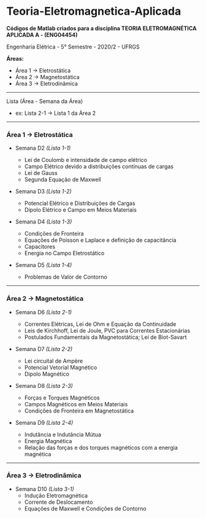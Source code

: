 # Teoria-Eletromagnetica-Aplicada
**Códigos de Matlab criados para a disciplina TEORIA ELETROMAGNÉTICA APLICADA A - (ENG04454)**

Engenharia Elétrica  -  5° Semestre  -  2020/2 - UFRGS 

**Áreas:**
* Área 1 -> Eletrostática
* Área 2 -> Magnetostática
* Área 3 -> Eletrodinâmica

_____________________________________________________________________________________________
Lista (Área - Semana da Área)
* ex: Lista 2-1 -> Lista 1 da Área 2
_____________________________________________________________________________________________

### **Área 1 -> Eletrostática**
* Semana D2    *(Lista 1-1)*
  * Lei de Coulomb e intensidade de campo elétrico
  * Campo Elétrico devido a distribuições contínuas de cargas
  * Lei de Gauss
  * Segunda Equação de Maxwell

* Semana D3    *(Lista 1-2)*
  * Potencial Elétrico e Distribuições de Cargas
  * Dipolo Elétrico e Campo em Meios Materiais

* Semana D4    *(Lista 1-3)*
  * Condições de Fronteira
  * Equações de Poisson e Laplace e definição de capacitância
  * Capacitores
  * Energia no Campo Eletrostático

* Semana D5    *(Lista 1-4)*
  * Problemas de Valor de Contorno

_____________________________________________________________________________________________

### **Área 2 -> Magnetostática**
* Semana D6    *(Lista 2-1)*
  * Correntes Elétricas, Lei de Ohm e Equação da Continuidade
  * Leis de Kirchhoff, Lei de Joule, PVC para Correntes Estacionárias
  * Postulados Fundamentais da Magnetostática; Lei de Biot-Savart

* Semana D7    *(Lista 2-2)*
  * Lei circuital de Ampère
  * Potencial Vetorial Magnético
  * Dipolo Magnético

* Semana D8    *(Lista 2-3)*
  * Forças e Torques Magnéticos
  * Campos Magnéticos em Meios Materiais
  * Condições de Fronteira em Magnetostática

* Semana D9    *(Lista 2-4)*
  * Indutância e Indutância Mútua
  * Energia Magnética
  * Relação das forças e dos torques magnéticos com a energia magnética

_____________________________________________________________________________________________

### **Área 3 -> Eletrodinâmica**
* Semana D10    *(Lista 3-1)*
  * Indução Eletromagnética
  * Corrente de Deslocamento
  * Equações de Maxwell e Condições de Contorno
